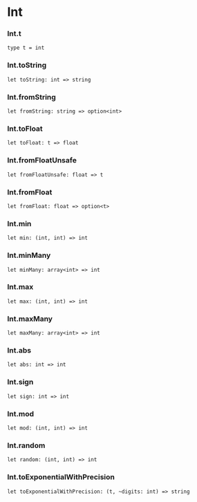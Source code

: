 # Int




### Int.t
  
`type t = int`  


### Int.toString
  
`let toString: int => string`  


### Int.fromString
  
`let fromString: string => option<int>`  


### Int.toFloat
  
`let toFloat: t => float`  


### Int.fromFloatUnsafe
  
`let fromFloatUnsafe: float => t`  


### Int.fromFloat
  
`let fromFloat: float => option<t>`  


### Int.min
  
`let min: (int, int) => int`  


### Int.minMany
  
`let minMany: array<int> => int`  


### Int.max
  
`let max: (int, int) => int`  


### Int.maxMany
  
`let maxMany: array<int> => int`  


### Int.abs
  
`let abs: int => int`  


### Int.sign
  
`let sign: int => int`  


### Int.mod
  
`let mod: (int, int) => int`  


### Int.random
  
`let random: (int, int) => int`  


### Int.toExponentialWithPrecision
  
`let toExponentialWithPrecision: (t, ~digits: int) => string`  

